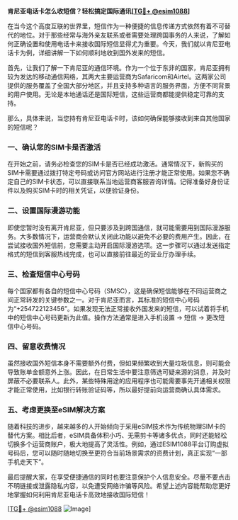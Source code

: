 **肯尼亚电话卡怎么收短信？轻松搞定国际通讯[[TG💪+ @esim1088](https://t.me/s/esim1088)]**

在当今这个高度互联的世界里，短信作为一种便捷的信息传递方式依然有着不可替代的地位。对于那些经常与海外亲友联系或者需要处理跨国事务的人来说，了解如何正确设置和使用电话卡来接收国际短信显得尤为重要。今天，我们就以肯尼亚电话卡为例，详细讲解一下如何顺利地收到国外发来的短信。

首先，让我们了解一下肯尼亚的通信环境。作为一个位于东非的国家，肯尼亚拥有较为发达的移动通信网络，其两大主要运营商为Safaricom和Airtel。这两家公司提供的服务覆盖了全国大部分地区，并且支持多种语言的服务界面，方便不同背景的用户使用。无论是本地通话还是国际短信，这些运营商都能提供稳定可靠的支持。

那么，具体来说，当您持有肯尼亚电话卡时，该如何确保能够接收到来自其他国家的短信呢？

### 一、确认您的SIM卡是否激活

在开始之前，请务必检查您的SIM卡是否已经成功激活。通常情况下，新购买的SIM卡需要通过拨打特定号码或访问官方网站进行注册才能正常使用。如果您不确定自己的SIM卡状态，可以直接联系当地运营商客服咨询详情。记得准备好身份证件以及购买SIM卡时的相关凭证，以便验证身份。

### 二、设置国际漫游功能

即使您暂时没有离开肯尼亚，但只要涉及到跨国通信，就可能需要用到国际漫游服务。大多数情况下，运营商会默认关闭此功能以避免不必要的费用产生。因此，在尝试接收国外短信前，您需要主动开启国际漫游选项。这一步骤可以通过发送指定格式的短信到客服热线完成，也可以直接前往最近的营业厅办理手续。

### 三、检查短信中心号码

每个国家都有各自的短信中心号码（SMSC），这是确保短信能够在不同运营商之间正常转发的关键参数之一。对于肯尼亚而言，其标准的短信中心号码为“+254722123456”。如果发现无法正常接收外国发来的短信，可以试着将手机中的短信中心号码更新为此值。操作方法通常是进入手机设置 -> 短信 -> 更改短信中心号码。

### 四、留意收费情况

虽然接收国外短信本身不需要额外付费，但如果频繁收到大量垃圾信息，则可能会导致账单金额意外上涨。因此，在日常生活中要注意筛选可疑来源的消息，并及时屏蔽不必要联系人。此外，某些特殊用途的应用程序也可能需要事先开通相关权限才能正常使用，比如银行转账验证码等，所以最好提前向运营商确认具体需求。

### 五、考虑更换至eSIM解决方案

随着科技的进步，越来越多的人开始倾向于采用eSIM技术作为传统物理SIM卡的替代方案。相比后者，eSIM具备体积小巧、无需剪卡等诸多优点，同时还能轻松切换多个运营商账户，极大地提高了灵活性。例如，通过ESIM1088平台订购虚拟号码后，您可以随时随地切换至更符合当前场景需求的资费计划，真正实现“一部手机走天下”。

最后提醒大家，在享受便捷通信的同时也要注意保护个人信息安全。尽量不要点击不明链接或泄露隐私内容，以免遭受网络诈骗等风险。希望上述内容能帮助您更好地掌握如何利用肯尼亚电话卡高效地接收国际短信！

[[TG💪+ @esim1088](https://t.me/s/esim1088) ![Image](https://i.postimg.cc/4NQfJmqS/Snipaste-2025-05-13-00-14-12.png)]